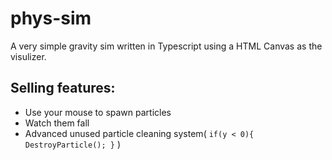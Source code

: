 # phys-sim

A very simple gravity sim written in Typescript using a HTML Canvas as the visulizer.

## Selling features:

-   Use your mouse to spawn particles
-   Watch them fall
-   Advanced unused particle cleaning system(
    `if(y < 0){ DestroyParticle(); }`
    )